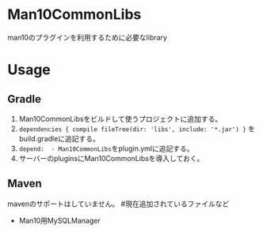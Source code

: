 # Man10CommonLibs
man10のプラグインを利用するために必要なlibrary
# Usage
## Gradle
1. Man10CommonLibsをビルドして使うプロジェクトに追加する。
2. `dependencies {
        compile fileTree(dir: 'libs', include: '*.jar')
}`
をbuild.gradleに追記する。
3. `depend:  - Man10CommonLibs`をplugin.ymlに追記する。
4. サーバーのpluginsにMan10CommonLibsを導入しておく。
## Maven
mavenのサポートはしていません。
#現在追加されているファイルなど
- Man10用MySQLManager
